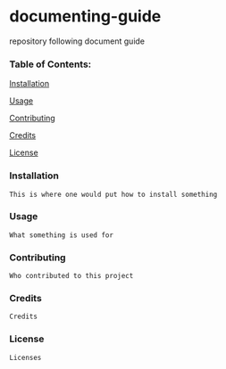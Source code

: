 # documenting-guide

repository following document guide

### Table of Contents:
    
   [Installation](https://github.com/mykelewis/documenting-guide/blob/main/README.md#installation)
   
   [Usage](https://github.com/mykelewis/documenting-guide/blob/main/README.md#usage)
   
   [Contributing](https://github.com/mykelewis/documenting-guide/blob/main/README.md#contributing)
   
   [Credits](https://github.com/mykelewis/documenting-guide/blob/main/README.md#credits)
   
   [License](https://github.com/mykelewis/documenting-guide/blob/main/README.md#license)

### Installation
    This is where one would put how to install something
    
    
### Usage
    What something is used for

### Contributing
    Who contributed to this project

### Credits
    Credits

### License
    Licenses
